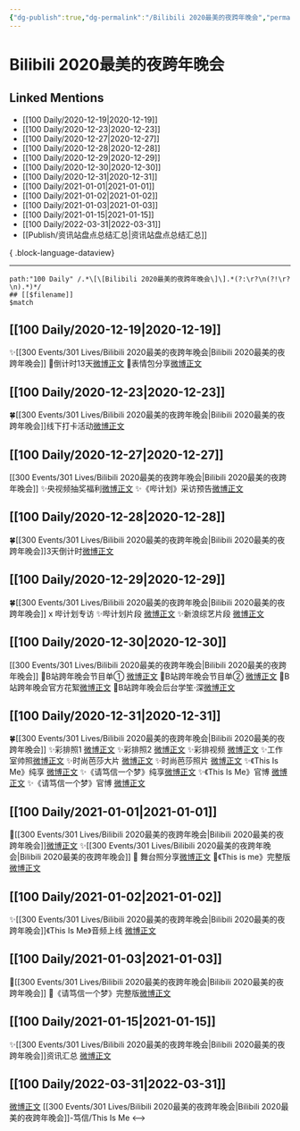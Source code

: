 ```yaml
---
{"dg-publish":true,"dg-permalink":"/Bilibili 2020最美的夜跨年晚会","permalink":"/Bilibili 2020最美的夜跨年晚会/","created":"2022-12-04T23:04:46.000+08:00","updated":"2023-08-24T18:39:08.593+08:00"}
---
```


# Bilibili 2020最美的夜跨年晚会

## Linked Mentions
- [[100 Daily/2020-12-19\|2020-12-19]]
- [[100 Daily/2020-12-23\|2020-12-23]]
- [[100 Daily/2020-12-27\|2020-12-27]]
- [[100 Daily/2020-12-28\|2020-12-28]]
- [[100 Daily/2020-12-29\|2020-12-29]]
- [[100 Daily/2020-12-30\|2020-12-30]]
- [[100 Daily/2020-12-31\|2020-12-31]]
- [[100 Daily/2021-01-01\|2021-01-01]]
- [[100 Daily/2021-01-02\|2021-01-02]]
- [[100 Daily/2021-01-03\|2021-01-03]]
- [[100 Daily/2021-01-15\|2021-01-15]]
- [[100 Daily/2022-03-31\|2022-03-31]]
- [[Publish/资讯站盘点总结汇总\|资讯站盘点总结汇总]]

{ .block-language-dataview}

---

```expander
path:"100 Daily" /.*\[\[Bilibili 2020最美的夜跨年晚会\]\].*(?:\r?\n(?!\r?\n).*)*/
## [[$filename]]
$match
```
## [[100 Daily/2020-12-19\|2020-12-19]]
✨[[300 Events/301 Lives/Bilibili 2020最美的夜跨年晚会\|Bilibili 2020最美的夜跨年晚会]]
💫倒计时13天[微博正文](https://m.weibo.cn/6466290670/4583778708881679)
💫表情包分享[微博正文](https://m.weibo.cn/6466290670/4583941187056005)
## [[100 Daily/2020-12-23\|2020-12-23]]
🍀[[300 Events/301 Lives/Bilibili 2020最美的夜跨年晚会\|Bilibili 2020最美的夜跨年晚会]]线下打卡活动[微博正文](https://m.weibo.cn/6466290670/4585384656767584)

## [[100 Daily/2020-12-27\|2020-12-27]]
[[300 Events/301 Lives/Bilibili 2020最美的夜跨年晚会\|Bilibili 2020最美的夜跨年晚会]]
✨央视频抽奖福利[微博正文](https://m.weibo.cn/6466290670/4586704897582693)
✨《哔计划》采访预告[微博正文](https://m.weibo.cn/6466290670/4586760741586549)
## [[100 Daily/2020-12-28\|2020-12-28]]
🍀[[300 Events/301 Lives/Bilibili 2020最美的夜跨年晚会\|Bilibili 2020最美的夜跨年晚会]]3天倒计时[微博正文](https://m.weibo.cn/6466290670/4587091164662108)

## [[100 Daily/2020-12-29\|2020-12-29]]
🍀[[300 Events/301 Lives/Bilibili 2020最美的夜跨年晚会\|Bilibili 2020最美的夜跨年晚会]] x 哔计划专访
✨哔计划片段 [微博正文](https://weibo.com/6466290670/JAJ5Fg4gh)
✨新浪综艺片段 [微博正文](https://weibo.com/6466290670/JAK4BpHzQ)
## [[100 Daily/2020-12-30\|2020-12-30]]
[[300 Events/301 Lives/Bilibili 2020最美的夜跨年晚会\|Bilibili 2020最美的夜跨年晚会]]
🌸B站跨年晚会节目单① [微博正文](https://m.weibo.cn/6466290670/4587909933445691)
🌸B站跨年晚会节目单② [微博正文](https://m.weibo.cn/6466290670/4587910680807625)
🌸B站跨年晚会官方花絮[微博正文](https://m.weibo.cn/6466290670/4587883909088622)
🌸B站跨年晚会后台学笙·深[微博正文](https://m.weibo.cn/6466290670/4587898576314431)

## [[100 Daily/2020-12-31\|2020-12-31]]
🍀[[300 Events/301 Lives/Bilibili 2020最美的夜跨年晚会\|Bilibili 2020最美的夜跨年晚会]]
✨彩排照1 [微博正文](https://weibo.com/6466290670/JAZGv9nLS)
✨彩排照2 [微博正文](https://weibo.com/6466290670/JB0L8aiRL)
✨彩排视频 [微博正文](https://weibo.com/6466290670/JAZMODDUU)
✨工作室帅照[微博正文](https://m.weibo.cn/7478855230/4588367139050967)
✨时尚芭莎大片 [微博正文](https://weibo.com/6466290670/JB1FatsKo)
✨时尚芭莎照片 [微博正文](https://weibo.com/6466290670/JB1Etl1qD)
✨《This Is Me》纯享 [微博正文](https://weibo.com/6466290670/JB4uQCw0d)
✨《请笃信一个梦》纯享[微博正文](https://m.weibo.cn/6466290670/4588361979269847)
✨《This Is Me》官博 [微博正文](https://weibo.com/6466290670/JB4zpbphN)
✨《请笃信一个梦》官博 [微博正文](https://weibo.com/6466290670/JB4g3qa6m)
## [[100 Daily/2021-01-01\|2021-01-01]]
💫[[300 Events/301 Lives/Bilibili 2020最美的夜跨年晚会\|Bilibili 2020最美的夜跨年晚会]][微博正文](https://m.weibo.cn/6466290670/4588651420065624)
✨[[300 Events/301 Lives/Bilibili 2020最美的夜跨年晚会\|Bilibili 2020最美的夜跨年晚会]]
💫 舞台照分享[微博正文](https://m.weibo.cn/6466290670/4588664174941940)
💫《This is me》完整版[微博正文](https://m.weibo.cn/6466290670/4588539418772403)
## [[100 Daily/2021-01-02\|2021-01-02]]
✨[[300 Events/301 Lives/Bilibili 2020最美的夜跨年晚会\|Bilibili 2020最美的夜跨年晚会]]《This Is Me》音频上线 [微博正文](https://m.weibo.cn/6466290670/4588835529298412)
## [[100 Daily/2021-01-03\|2021-01-03]]
🌟[[300 Events/301 Lives/Bilibili 2020最美的夜跨年晚会\|Bilibili 2020最美的夜跨年晚会]]
🌿《请笃信一个梦》完整版[微博正文](https://m.weibo.cn/6466290670/4589256317865358)
## [[100 Daily/2021-01-15\|2021-01-15]]
✨[[300 Events/301 Lives/Bilibili 2020最美的夜跨年晚会\|Bilibili 2020最美的夜跨年晚会]]资讯汇总 [微博正文](https://m.weibo.cn/6466290670/4593727421821169)
## [[100 Daily/2022-03-31\|2022-03-31]]
[微博正文](https://m.weibo.cn/1774607565/4753085568652092) [[300 Events/301 Lives/Bilibili 2020最美的夜跨年晚会\|Bilibili 2020最美的夜跨年晚会]]-笃信/This Is Me
<-->